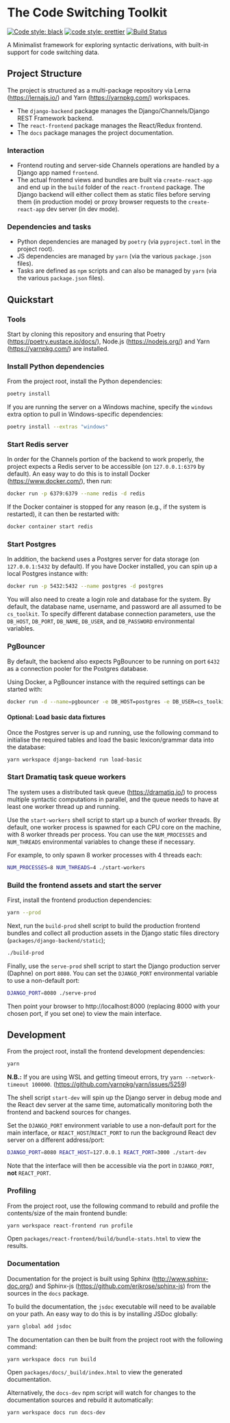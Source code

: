 # The Code Switching Toolkit

[![Code style: black](https://img.shields.io/badge/code%20style-black-000000.svg)](https://github.com/ambv/black)
[![code style: prettier](https://img.shields.io/badge/code_style-prettier-ff69b4.svg)](https://github.com/prettier/prettier)
[![Build Status](https://travis-ci.org/ZechyW/cs-toolkit.svg?branch=master)](https://travis-ci.org/ZechyW/cs-toolkit)

A Minimalist framework for exploring syntactic derivations, with built-in support for code switching data.

## Project Structure
The project is structured as a multi-package repository via Lerna (https://lernajs.io/) and Yarn (https://yarnpkg.com/) workspaces.

- The `django-backend` package manages the Django/Channels/Django REST Framework backend.
- The `react-frontend` package manages the React/Redux frontend.
- The `docs` package manages the project documentation.  

### Interaction

- Frontend routing and server-side Channels operations are handled by a Django app named `frontend`.
- The actual frontend views and bundles are built via `create-react-app` and end up in the `build` folder of the `react-frontend` package. The Django backend will either collect them as static files before serving them (in production mode) or proxy browser requests to the `create-react-app` dev server (in dev mode). 

### Dependencies and tasks

- Python dependencies are managed by `poetry` (via `pyproject.toml` in the project root).
- JS dependencies are managed by `yarn` (via the various `package.json` files).
- Tasks are defined as `npm` scripts and can also be managed by `yarn` (via the various `package.json` files).

## Quickstart

### Tools

Start by cloning this repository and ensuring that Poetry (https://poetry.eustace.io/docs/), Node.js (https://nodejs.org/) and Yarn (https://yarnpkg.com/) are installed.

### Install Python dependencies

From the project root, install the Python dependencies:

```bash
poetry install
```

If you are running the server on a Windows machine, specify the `windows` extra option to pull in Windows-specific dependencies:

```bash
poetry install --extras "windows"
```

### Start Redis server

In order for the Channels portion of the backend to work properly, the project expects a Redis server to be accessible (on `127.0.0.1:6379` by default).  An easy way to do this is to install Docker (https://www.docker.com/), then run:

```bash
docker run -p 6379:6379 --name redis -d redis
```

If the Docker container is stopped for any reason (e.g., if the system is restarted), it can then be restarted with:

```bash
docker container start redis
```

### Start Postgres

In addition, the backend uses a Postgres server for data storage (on `127.0.0.1:5432` by default).  If you have Docker installed, you can spin up a local Postgres instance with:

```bash
docker run -p 5432:5432 --name postgres -d postgres
```

You will also need to create a login role and database for the system.  By default, the database name, username, and password are all assumed to be `cs_toolkit`.  To specify different database connection parameters, use the `DB_HOST`, `DB_PORT`, `DB_NAME`, `DB_USER`, and `DB_PASSWORD` environmental variables.

### PgBouncer

By default, the backend also expects PgBouncer to be running on port `6432` as a connection pooler for the Postgres database.

Using Docker, a PgBouncer instance with the required settings can be started with:

```bash
docker run -d --name=pgbouncer -e DB_HOST=postgres -e DB_USER=cs_toolkit -e DB_PASSWORD=cs_toolkit -p 6432:6432 --link postgres:postgres brainsam/pgbouncer:latest
```

#### Optional: Load basic data fixtures

Once the Postgres server is up and running, use the following command to initialise the required tables and load the basic lexicon/grammar data into the database:

```bash
yarn workspace django-backend run load-basic
```

### Start Dramatiq task queue workers

The system uses a distributed task queue (https://dramatiq.io/) to process multiple syntactic computations in parallel, and the queue needs to have at least one worker thread up and running.

Use the `start-workers` shell script to start up a bunch of worker threads.  By default, one worker process is spawned for each CPU core on the machine, with 8 worker threads per process.  You can use the `NUM_PROCESSES` and `NUM_THREADS` environmental variables to change these if necessary.

For example, to only spawn 8 worker processes with 4 threads each:

```bash
NUM_PROCESSES=8 NUM_THREADS=4 ./start-workers
```

### Build the frontend assets and start the server

First, install the frontend production dependencies:

```bash
yarn --prod
```

Next, run the `build-prod` shell script to build the production frontend bundles and collect all production assets in the Django static files directory (`packages/django-backend/static`);

```bash
./build-prod
```

Finally, use the `serve-prod` shell script to start the Django production server (Daphne) on port `8080`.  You can set the `DJANGO_PORT` environmental variable to use a non-default port:

```bash
DJANGO_PORT=8080 ./serve-prod
```

Then point your browser to http://localhost:8000 (replacing 8000 with your chosen port, if you set one) to view the main interface.

## Development

From the project root, install the frontend development dependencies:

```bash
yarn
```

**N.B.:** If you are using WSL and getting timeout errors, try `yarn --network-timeout 100000`. (https://github.com/yarnpkg/yarn/issues/5259)

The shell script `start-dev` will spin up the Django server in debug mode and the React dev server at the same time, automatically monitoring both the frontend and backend sources for changes.

Set the `DJANGO_PORT` environment variable to use a non-default port for the main interface, or `REACT_HOST`/`REACT_PORT` to run the background React dev server on a different address/port: 

```bash
DJANGO_PORT=8080 REACT_HOST=127.0.0.1 REACT_PORT=3000 ./start-dev
```

Note that the interface will then be accessible via the port in `DJANGO_PORT`, **not** `REACT_PORT`.

### Profiling

From the project root, use the following command to rebuild and profile the contents/size of the main frontend bundle:

```bash
yarn workspace react-frontend run profile
```

Open `packages/react-frontend/build/bundle-stats.html` to view the results.

### Documentation

Documentation for the project is built using Sphinx (http://www.sphinx-doc.org/) and Sphinx-js (https://github.com/erikrose/sphinx-js) from the sources in the `docs` package.

To build the documentation, the `jsdoc` executable will need to be available on your path. An easy way to do this is by installing JSDoc globally:

```bash
yarn global add jsdoc
```
 
The documentation can then be built from the project root with the following command:

```bash
yarn workspace docs run build
```

Open `packages/docs/_build/index.html` to view the generated documentation.

Alternatively, the `docs-dev` npm script will watch for changes to the documentation sources and rebuild it automatically:

```bash
yarn workspace docs run docs-dev
```